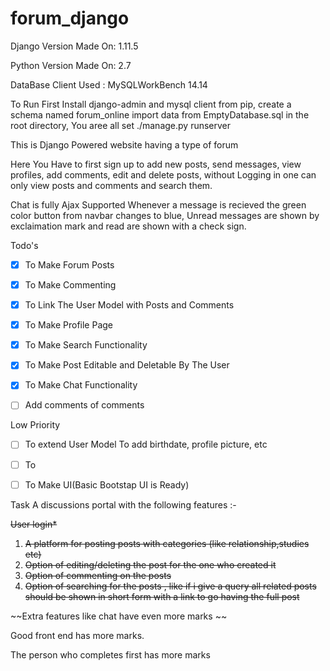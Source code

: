# forum_django
Django Version Made On: 1.11.5

Python Version Made On: 2.7

DataBase Client Used : MySQLWorkBench 14.14

To Run First Install django-admin and mysql client from pip, create a schema named forum_online import data from EmptyDatabase.sql in the root directory, You aree all set ./manage.py runserver

This is Django Powered website having a type of forum

Here You Have to first sign up to add new posts, send messages, view profiles, add comments, edit and delete posts, without Logging in one can only view posts and comments and search them.

Chat is fully Ajax Supported Whenever a message is recieved the green color button from navbar changes to blue, Unread messages are shown by exclaimation mark and read are shown with a check sign.

Todo's
 - [x] To Make Forum Posts
 - [x] To Make Commenting
 - [x] To Link The User Model with Posts and Comments
 - [x] To Make Profile Page
 - [x] To Make Search Functionality
 - [x] To Make Post Editable and Deletable By The User
 - [x] To Make Chat Functionality
 - [ ] Add comments of comments


Low Priority
 - [ ] To extend User Model To add birthdate, profile picture, etc
 - [ ] To
 - [ ] To Make UI(Basic Bootstap UI is Ready)


Task
A discussions portal with the following features :-

~~User login*~~
1) ~~A platform for posting posts with categories (like relationship,studies etc)~~
2) ~~Option of editing/deleting the post for the one who created it~~
3) ~~Option of commenting on the posts~~
4) ~~Option of searching for the posts , like if i give a query all related posts should be shown in short form with a link to go having the full post~~

~~Extra features like chat have even more marks ~~

Good front end has more marks.

The person who completes first has more marks
